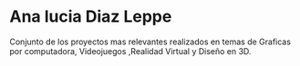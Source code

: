 # Ana lucia Diaz Leppe
Conjunto de los proyectos mas relevantes realizados en temas de Graficas por computadora, Videojuegos ,Realidad Virtual y Diseño en 3D. 
